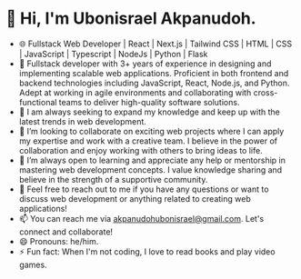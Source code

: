 # 👋 Hi, I'm Ubonisrael Akpanudoh.

- 🌐 Fullstack Web Developer | React | Next.js | Tailwind CSS | HTML | CSS | JavaScript | Typescript | NodeJs | Python | Flask
- 🚀 Fullstack developer with 3+ years of experience in designing and implementing scalable web applications. Proficient in both frontend and backend technologies including JavaScript, React, Node.js, and Python. Adept at working in agile environments and collaborating with cross-functional teams to deliver high-quality software solutions.
- 🌱 I am always seeking to expand my knowledge and keep up with the latest trends in web development.
- 👯 I’m looking to collaborate on exciting web projects where I can apply my expertise and work with a creative team. I believe in the power of collaboration and enjoy working with others to bring ideas to life.
- 🤔 I’m always open to learning and appreciate any help or mentorship in mastering web development concepts. I value knowledge sharing and believe in the strength of a supportive community.
- 💬 Feel free to reach out to me if you have any questions or want to discuss web development or anything related to creating web applications!
- 📫 You can reach me via akpanudohubonisrael@gmail.com. Let's connect and collaborate!
- 😄 Pronouns: he/him.
- ⚡ Fun fact: When I'm not coding, I love to read books and play video games.
